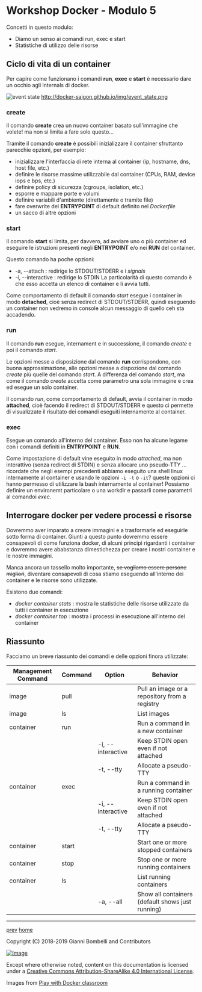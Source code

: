 # Workshop Docker - Modulo 5

Concetti in questo modulo:
- Diamo un senso ai comandi run, exec e start
- Statistiche di utilizzo delle risorse

## Ciclo di vita di un container
Per capire come funzionano i comandi __run__, __exec__ e __start__ è necessario dare un occhio agli internals di docker.

![event state](http://docker-saigon.github.io/img/event_state.png)
http://docker-saigon.github.io/img/event_state.png

### create
Il comando __create__ crea un nuovo container basato sull'immagine che volete! ma non si limita a fare solo questo...

Tramite il comando __create__ è possibili inizializzare il container sfruttanto parecchie opzioni, per esempio:
* inizializzare l'interfaccia di rete interna al container (ip, hostname, dns, host file, etc.)
* definire le risorse massime utilizzabile dal container (CPUs, RAM, device iops e bps, etc.)
* definire policy di sicurezza (cgroups, isolation, etc.)
* esporre e mappare porte e volumi
* definire variabili d'ambiente (direttamente o tramite file)
* fare overwrite del __ENTRYPOINT__ di default definito nel _Dockerfile_
* un sacco di altre opzioni

### start
Il comando __start__ si limita, per davvero, ad avviare uno o più container ed eseguire le istruzioni presenti negli __ENTRYPOINT__ e/o nei __RUN__ del container. 

Questo comando ha poche opzioni:
* -a, --attach : redirige lo STDOUT/STDERR e i _signals_
* -i, --interactive : redirige lo STDIN
La particolarità di questo comando è che esso accetta un elenco di container e li avvia tutti. 

Come comportamento di default il comando _start_ esegue i container in modo __detached__, cioè senza redirect di STDOUT/STDERR, quindi eseguendo un container non vedremo in console alcun messaggio di quello ceh sta accadendo.

### run
Il comando __run__ esegue, internament e in successione, il comando _create_ e poi il comando _start_.

Le opzioni messe a disposizione dal comando __run__ corrispondono, con buona approssimazione, alle opzioni messe a dispozione dal comando _create_ più quelle del comando _start_.
A differenza del comando _start_, ma come il comando _create_ accetta come parametro una sola immagine e crea ed esegue un solo container.

Il comando _run_, come comportamento di default, avvia il container in modo __attached__, cioè facendo il redirect di STDOUT/STDERR e questo ci permette di visualizzate il risultato dei comandi eseguiti internamente al container.

### exec
Esegue un comando all'interno del container. Esso non ha alcune legame con i comandi definiti in __ENTRYPOINT__ e __RUN__.

Come impostazione di default vine eseguito in modo _attached_, ma non interattivo (senza redirect di STDIN) e senza allocare uno pseudo-TTY ... ricordate che negli esempi precedenti abbiamo eseguito una shell linux internamente al container e usando le opzioni `-i -t` o `-it`? queste opzioni ci hanno permesso di utilizzare la bash internamente al container!
Possiamo definire un environemt particolare o una workdir e passarli come parametri al comandoi _exec_.

## Interrogare docker per vedere processi e risorse
Dovremmo aver imparato a creare immagini e a trasformarle ed eseguirle sotto forma di container.
Giunti a questo punto dovremmo essere consapevoli di come funziona docker, di alcuni principi rigardanti i container e dovremmo avere ababstanza dimestichezza per creare i nostri container e le nostre immagini.

Manca ancora un tassello molto importante, ~~se vogliamo essere persone migliori~~, diventare consapevoli di cosa stiamo eseguendo all'interno dei container e le risorse sono utilizzate.

Esistono due comandi:
* _docker container stats_ : mostra le statistiche delle risorse utilizzate da tutti i container in esecuzione
* _docker container top_ : mostra i processi in esecuzione all'interno del container

## Riassunto
Facciamo un breve riassunto dei comandi e delle opzioni finora utilizzate:

Management Command | Command | Option | Behavior
-------------------|---------|--------|---------
image | pull | | Pull an image or a repository from a registry
image | ls | | List images
container | run | | Run a command in a new container
| | | -i, --interactive | Keep STDIN open even if not attached 
| | | -t, --tty | Allocate a pseudo-TTY
container | exec | | Run a command in a running container
| | | -i, --interactive | Keep STDIN open even if not attached 
| | | -t, --tty | Allocate a pseudo-TTY
container | start | | Start one or more stopped containers
container | stop | | Stop one or more running containers
container | ls | | List running containers
| | | -a, --all | Show all containers (default shows just running)

___

[prev](../module04/README.md) [home](../README.md)

Copyright (C) 2018-2019 Gianni Bombelli and Contributors

[![Image](https://i.creativecommons.org/l/by-sa/4.0/88x31.png)](https://creativecommons.org/licenses/by-sa/4.0/)

Except where otherwise noted, content on this documentation is licensed under a [Creative Commons Attribution-ShareAlike 4.0 International License](https://creativecommons.org/licenses/by-sa/4.0/).

Images from [Play with Docker classroom](https://training.play-with-docker.com/about/)
